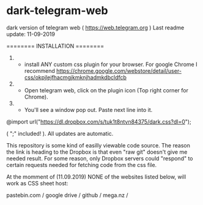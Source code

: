 # dark-telegram-web
dark version of telegram web ( https://web.telegram.org )
Last readme update: 11-09-2019

======== INSTALLATION ========

1. - install ANY custom css plugin for your browser.
     For google Chrome I recommend 
     https://chrome.google.com/webstore/detail/user-css/okpjlejfhacmgjkmknjhadmkdbcldfcb
     
2. - Open telegram web, click on the plugin icon (Top right corner for Chrome).
3. - You'll see a window pop out. Paste next line into it.

@import url("https://dl.dropbox.com/s/tuk1t8ntvn84375/dark.css?dl=0");

( ";" included! ). All updates are automatic.




This repository is some kind of easilly viewable code source.
The reason the link is heading to the Dropbox is that even "raw git" doesn't give me needed result.
For some reason, only Dropbox servers could "respond" to certain requests needed for fetching code from the css file.


At the momment of (11.09.2019) NONE of the websites listed below, will work as CSS sheet host:

pastebin.com /
google drive /
github /
mega.nz /
